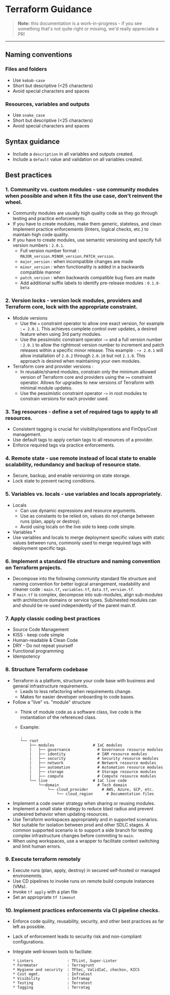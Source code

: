 # Terraform Guidance

> **Note:** this documentation is a work-in-progress - if you see something that's not quite right or missing, we'd really appreciate a PR!

---

## Naming conventions

### Files and folders

* Use `kebab-case`
* Short but descriptive (<25 characters)
* Avoid special characters and spaces

### Resources, variables and outputs

* Use `snake_case`
* Short but descriptive (<25 characters)
* Avoid special characters and spaces

## Syntax guidance

* Include a `description` in all variables and outputs created.
* Include a `default` value and validation on all variables created.

## Best practices

### 1. Community vs. custom modules - use community modules when possible and when it fits the use case, don't reinvent the wheel. 
  
* Community modules are usually high quality code as they go through testing and practice enforcements. 
* If you have to create modules, make them generic, stateless, and clean Implement practice enforcements (linters, logical checks, etc.) to maintain high code quality.
* If you have to create modules, use semantic versioning and specify full version numbers : `2.0.1`. 
  * Full version number format : `MAJOR_version.MINOR_version.PATCH_version`.
  * `major_version` : when incompatible changes are made
  * `minor_version` : when functionality is added in a backwards compatible manner
  * `patch_version` : when backwards compatible bug fixes are made
  * Add additional suffix labels to identify pre-release modules : `0.1.0-beta`

### 2. Version locks - version lock modules, providers and Terraform core, lock with the appropriate constraint.

* Module versions
  * Use the `=` constraint operator to allow one exact version, for example : `= 2.0.1`. This achieves complete control over updates, a desired feature when using 3rd party modules. 
  * Use the pessimistic constraint operator `~>` and a full version number : `2.0.1` to allow the rightmost version number to increment and patch releases within a specific minor release. This example : `~> 2.0.1` will allow installation of `2.0.2` through `2.0.10` but not `2.1.0`.  This approach is desired when maintaining your own modules.
* Terraform core and provider versions :
  * In reusable/shared modules, constrain only the minimum allowed version of Terraform core and providers using the `>=` constraint operator. Allows for upgrades to new versions of Terraform with minimal module updates.  
  * Use the pessimistic constraint operator `~>` in root modules to constrain versions for each provider used. 

### 3. Tag resources - define a set of required tags to apply to all resources. 
  
* Consistent tagging is crucial for visibility/operations and FinOps/Cost management. 
* Use default tags to apply certain tags to all resources of a provider.
* Enforce required tags via practice enforcements. 

### 4. Remote state - use remote instead of local state to enable scalability, redundancy and backup of resource state. 

* Secure, backup, and enable versioning on state storage. 
* Lock state to prevent racing conditions.  

### 5. Variables vs. locals - use variables and locals appropriately.  
  
* Locals
  * Can use dynamic expressions and resource arguments.
  * Use as constants to be relied on, values do not change between runs (plan, apply or destroy). 
  * Avoid using locals on the live side to keep code simple. 
* Variables
  * 
* Use variables and locals to merge deployment specific values with static values between runs, commonly used to merge required tags with deployment specific tags.

### 6.  Implement a standard file structure and naming convention on Terraform projects. 

* Decompose into the following community standard file structure and naming convention for better logical arrangement, readability and cleaner code : `main.tf`, `variables.tf`, `data.tf`, `version.tf`. 
* If `main.tf` is complex, decompose into sub-modules, align sub-modules with architecture domains or service types. Sub/nested modules can and should be re-used independently of the parent main.tf. 

### 7. Apply classic coding best practices

* Source Code Management
* KISS - keep code simple
* Human-readable & Clean Code
* DRY - Do not repeat yourself
* Functional programming
* Idempotency

### 8. Structure Terraform codebase

* Terraform is a platform, structure your code base with business and general infrastructure requirements.
  * Leads to less refactoring when requirements change.
  * Makes for easier developer onboarding to code bases.
* Follow a "live" vs. "module" structure
  * Think of module code as a software class, live code is the instantiation of the referenced class.
  * Example:

        .
        └── root
            ├── modules                 # IaC modules
            |   ├── governance            # Governance resource modules
            |   ├── identity              # IAM resource modules
            |   ├── security              # Security resource modules
            |   ├── network               # Network resource modules
            |   ├── automation            # Automation resource modules 
            |   ├── storage               # Storage resource modules
            |   ├── compute               # Compute resource modules             
            └── live                    # IaC live code
                └──domain                 # Tech domain
                    └── cloud_provider      # AWS, Azure, GCP, etc.
                        └── cloud_region      # Documentation files

* Implement a code owner strategy when sharing or reusing modules.
* Implement a small state strategy to reduce blast radius and prevent undesired behavior when updating resources. 
* Use Terraform workspaces appropriately and in supported scenarios.  Not suitable for isolation between prod and other SDLC stages. A common supported scenario is to support a side branch for testing complex infrastructure changes before commiting to `main`.
* When using workspaces, use a wrapper to facilitate context switching and limit human errors.

### 9. Execute terraform remotely
* Execute runs (plan, apply, destroy) in secured self-hosted or managed environemnts.
* Use CD pipelines to invoke runs on remote build compute instances (VMs).
* Invoke `tf apply` with a plan file
* Set an appropriate  `tf timeout`

### 10. Implement practices enforcements via CI pipeline checks.

* Enforce code quility, reusability, security, and other best practices as far left as possible. 
* Lack of enforcement leads to security risk and non-compliant configurations.
* Integrate well-known tools to faciliate:
        
      * Linters               : TFLint, Super-Linter
      * Formmater             : Terragrunt
      * Hygiene and security  : TFSec, ValidIaC, checkov, KICS
      * Cost mgmt.            : InfraCost
      * Visibility            : Inframap
      * Testing               : Terratest
      * Tagging               : Terratag
